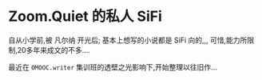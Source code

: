 # Zoom.Quiet 的私人 SiFi

自从小学前,被 凡尔纳 开光后;
基本上想写的小说都是 SiFi 向的,,,
可惜,能力所限制,20多年来成文的不多....

最近在 `OMOOC.writer` 集训班的透壁之光影响下,开始整理以往旧作...


